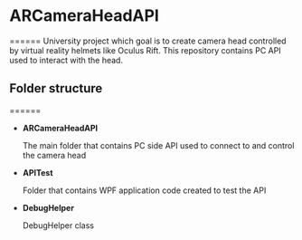# ARCameraHeadAPI
======
University project which goal is to create camera head controlled by virtual reality helmets like Oculus Rift. This repository contains PC API used to interact with the head.

## Folder structure
======

* **ARCameraHeadAPI**
  
  The main folder that contains PC side API used to connect to and control the camera head
* **APITest**
  
   Folder that contains WPF application code created to test the API
* **DebugHelper**
  
   DebugHelper class

